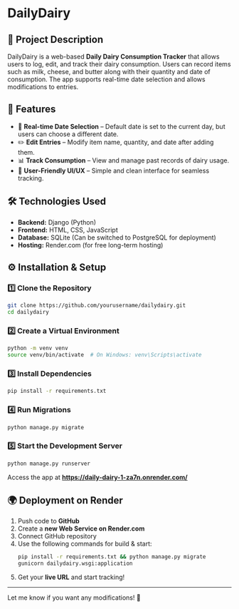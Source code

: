 # DailyDairy

## 📌 Project Description
DailyDairy is a web-based **Daily Dairy Consumption Tracker** that allows users to log, edit, and track their dairy consumption. Users can record items such as milk, cheese, and butter along with their quantity and date of consumption. The app supports real-time date selection and allows modifications to entries.

## 🚀 Features
- 📅 **Real-time Date Selection** – Default date is set to the current day, but users can choose a different date.
- ✏️ **Edit Entries** – Modify item name, quantity, and date after adding them.
- 📊 **Track Consumption** – View and manage past records of dairy usage.
- 🎨 **User-Friendly UI/UX** – Simple and clean interface for seamless tracking.

## 🛠️ Technologies Used
- **Backend:** Django (Python)
- **Frontend:** HTML, CSS, JavaScript
- **Database:** SQLite (Can be switched to PostgreSQL for deployment)
- **Hosting:** Render.com (for free long-term hosting)

## ⚙️ Installation & Setup
### 1️⃣ Clone the Repository
```bash
git clone https://github.com/yourusername/dailydairy.git
cd dailydairy
```
### 2️⃣ Create a Virtual Environment
```bash
python -m venv venv
source venv/bin/activate  # On Windows: venv\Scripts\activate
```
### 3️⃣ Install Dependencies
```bash
pip install -r requirements.txt
```
### 4️⃣ Run Migrations
```bash
python manage.py migrate
```
### 5️⃣ Start the Development Server
```bash
python manage.py runserver
```
Access the app at **https://daily-dairy-1-za7n.onrender.com/**

## 🌍 Deployment on Render
1. Push code to **GitHub**
2. Create a **new Web Service on Render.com**
3. Connect GitHub repository
4. Use the following commands for build & start:
   ```bash
   pip install -r requirements.txt && python manage.py migrate
   gunicorn dailydairy.wsgi:application
   ```
5. Get your **live URL** and start tracking!



---

Let me know if you want any modifications! 🚀

